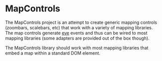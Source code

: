 # MapControls

The MapControls project is an attempt to create generic mapping controls (zoombars, scalebars, etc) that work with a variety of mapping libraries. The map controls generate [eve](https://github.com/DmitryBaranovskiy/eve) events and thus can be wired to most mapping libraries (some adapters are provided out of the box though).

The MapControls library should work with most mapping libraries that embed a map within a standard DOM element.